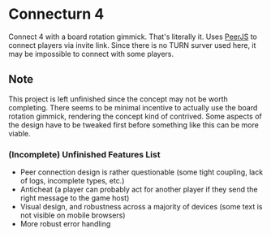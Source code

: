 # Connecturn 4

Connect 4 with a board rotation gimmick. That's literally it. Uses [PeerJS](https://peerjs.com/) to connect players via invite link. Since there is no TURN surver used here, it may be impossible to connect with some players.

## Note

This project is left unfinished since the concept may not be worth completing. There seems to be minimal incentive to actually use the board rotation gimmick, rendering the concept kind of contrived. Some aspects of the design have to be tweaked first before something like this can be more viable.

### (Incomplete) Unfinished Features List

- Peer connection design is rather questionable (some tight coupling, lack of logs, incomplete types, etc.)
- Anticheat (a player can probably act for another player if they send the right message to the game host)
- Visual design, and robustness across a majority of devices (some text is not visible on mobile browsers)
- More robust error handling

